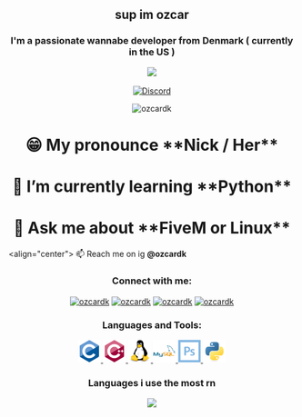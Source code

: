 <h2 align="center">sup im ozcar</h2>

<h3 align="center">I'm a passionate wannabe developer from Denmark ( currently in the US )</h3>

<p align="center">
  <a href="https://discord.gg/cZccc">
    <img src="https://user-images.githubusercontent.com/85458589/128277007-c13547e7-e975-4d5f-9ca2-3aa4378682e7.png"></a>
</p>
</p>
<p align="center">
    <a href="https://discordapp.com/users/835640492049170463">
   <img alt="Discord" src="https://img.shields.io/badge/Discord-ozcar%239999-7289DA?style=for-the-badge&logo=discord&logoColor=7289DA&logoWidth=20&labelColor=000'"></a>  
</p>

<p align="center"> <img src="https://komarev.com/ghpvc/?username=ozcardk&label=Profile%20views&color=0e75b6&style=flat" alt="ozcardk" /> </p>

<h1 align="center"> 😁 My pronounce **Nick / Her** </h3>

<h1 align="center"> 🌱 I’m currently learning **Python** </h3>

<h1 align="center"> 💬 Ask me about **FiveM or Linux** </h3>

<align="center"> 📫 Reach me on ig **@ozcardk** </h3>

<h3 align="center">Connect with me:</h3>
<p align="center">
<a href="https://twitter.com/ozcardk" target="blank"><img align="center" src="https://raw.githubusercontent.com/rahuldkjain/github-profile-readme-generator/master/src/images/icons/Social/twitter.svg" alt="ozcardk" height="30" width="40" /></a>
<a href="https://fb.com/ozcardk" target="blank"><img align="center" src="https://raw.githubusercontent.com/rahuldkjain/github-profile-readme-generator/master/src/images/icons/Social/facebook.svg" alt="ozcardk" height="30" width="40" /></a>
<a href="https://instagram.com/ozcardk" target="blank"><img align="center" src="https://raw.githubusercontent.com/rahuldkjain/github-profile-readme-generator/master/src/images/icons/Social/instagram.svg" alt="ozcardk" height="30" width="40" /></a>
<a href="https://www.youtube.com/c/ozcardk" target="blank"><img align="center" src="https://raw.githubusercontent.com/rahuldkjain/github-profile-readme-generator/master/src/images/icons/Social/youtube.svg" alt="ozcardk" height="30" width="40" /></a>
</p>

<h3 align="center">Languages and Tools:</h3>
<p align="center"> <a href="https://www.cprogramming.com/" target="_blank"> <img src="https://raw.githubusercontent.com/devicons/devicon/master/icons/c/c-original.svg" alt="c" width="40" height="40"/> </a> <a href="https://www.w3schools.com/cpp/" target="_blank"> <img src="https://raw.githubusercontent.com/devicons/devicon/master/icons/cplusplus/cplusplus-original.svg" alt="cplusplus" width="40" height="40"/> </a> <a href="https://www.linux.org/" target="_blank"> <img src="https://raw.githubusercontent.com/devicons/devicon/master/icons/linux/linux-original.svg" alt="linux" width="40" height="40"/> </a> <a href="https://www.mysql.com/" target="_blank"> <img src="https://raw.githubusercontent.com/devicons/devicon/master/icons/mysql/mysql-original-wordmark.svg" alt="mysql" width="40" height="40"/> </a> <a href="https://www.photoshop.com/en" target="_blank"> <img src="https://raw.githubusercontent.com/devicons/devicon/master/icons/photoshop/photoshop-line.svg" alt="photoshop" width="40" height="40"/> </a> <a href="https://www.python.org" target="_blank"> <img src="https://raw.githubusercontent.com/devicons/devicon/master/icons/python/python-original.svg" alt="python" width="40" height="40"/> </a> </p>


<h3 align="center">Languages i use the most rn</h3>
<p align="center">
  <img src="https://cdn.discordapp.com/attachments/835652361715712020/842758450962366480/asgsdag.png"></a>
</p>
